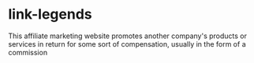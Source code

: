 # link-legends
This affiliate marketing website promotes another company's products or services in return for some sort of compensation, usually in the form of a commission
